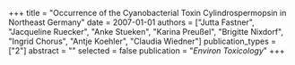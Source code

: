 +++
title = "Occurrence of the Cyanobacterial Toxin Cylindrospermopsin in Northeast Germany"
date = 2007-01-01
authors = ["Jutta Fastner", "Jacqueline Ruecker", "Anke Stueken", "Karina Preußel", "Brigitte Nixdorf", "Ingrid Chorus", "Antje Koehler", "Claudia Wiedner"]
publication_types = ["2"]
abstract = ""
selected = false
publication = "*Environ Toxicology*"
+++

